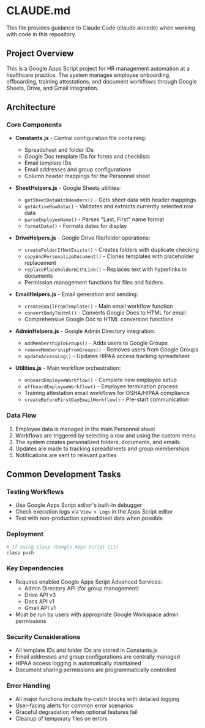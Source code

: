 # CLAUDE.md

This file provides guidance to Claude Code (claude.ai/code) when working with code in this repository.

## Project Overview

This is a Google Apps Script project for HR management automation at a healthcare practice. The system manages employee onboarding, offboarding, training attestations, and document workflows through Google Sheets, Drive, and Gmail integration.

## Architecture

### Core Components

- **Constants.js** - Central configuration file containing:
  - Spreadsheet and folder IDs
  - Google Doc template IDs for forms and checklists
  - Email template IDs
  - Email addresses and group configurations
  - Column header mappings for the Personnel sheet

- **SheetHelpers.js** - Google Sheets utilities:
  - `getSheetDataWithHeaders()` - Gets sheet data with header mappings
  - `getActiveRowData()` - Validates and extracts currently selected row data
  - `parseEmployeeName()` - Parses "Last, First" name format
  - `formatDate()` - Formats dates for display

- **DriveHelpers.js** - Google Drive file/folder operations:
  - `createFolderIfNotExists()` - Creates folders with duplicate checking
  - `copyAndPersonalizeDocument()` - Clones templates with placeholder replacement
  - `replacePlaceholderWithLink()` - Replaces text with hyperlinks in documents
  - Permission management functions for files and folders

- **EmailHelpers.js** - Email generation and sending:
  - `createEmailFromTemplate()` - Main email workflow function
  - `convertBodyToHtml()` - Converts Google Docs to HTML for email
  - Comprehensive Google Doc to HTML conversion functions

- **AdminHelpers.js** - Google Admin Directory integration:
  - `addMembershipToGroups()` - Adds users to Google Groups
  - `removeMembershipFromGroups()` - Removes users from Google Groups  
  - `updateAccessLog()` - Updates HIPAA access tracking spreadsheet

- **Utilities.js** - Main workflow orchestration:
  - `onboardEmployeeWorkflow()` - Complete new employee setup
  - `offboardEmployeeWorkflow()` - Employee termination process
  - Training attestation email workflows for OSHA/HIPAA compliance
  - `createBeforeFirstDayEmailWorkflow()` - Pre-start communication

### Data Flow

1. Employee data is managed in the main Personnel sheet
2. Workflows are triggered by selecting a row and using the custom menu
3. The system creates personalized folders, documents, and emails
4. Updates are made to tracking spreadsheets and group memberships
5. Notifications are sent to relevant parties

## Common Development Tasks

### Testing Workflows
- Use Google Apps Script editor's built-in debugger
- Check execution logs via `View > Logs` in the Apps Script editor
- Test with non-production spreadsheet data when possible

### Deployment
```bash
# If using clasp (Google Apps Script CLI)
clasp push
```

### Key Dependencies
- Requires enabled Google Apps Script Advanced Services:
  - Admin Directory API (for group management)
  - Drive API v3
  - Docs API v1
  - Gmail API v1
- Must be run by users with appropriate Google Workspace admin permissions

### Security Considerations
- All template IDs and folder IDs are stored in Constants.js
- Email addresses and group configurations are centrally managed
- HIPAA access logging is automatically maintained
- Document sharing permissions are programmatically controlled

### Error Handling
- All major functions include try-catch blocks with detailed logging
- User-facing alerts for common error scenarios
- Graceful degradation when optional features fail
- Cleanup of temporary files on errors